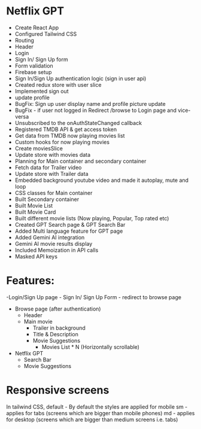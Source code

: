 # Netflix GPT

- Create React App
- Configured Tailwind CSS
- Routing
- Header
- Login
- Sign In/ Sign Up form
- Form validation
- Firebase setup
- Sign In/Sign Up authentication logic (sign in user api)
- Created redux store with user slice
- Implemented sign out
- update profile
- BugFix: Sign up user display name and profile picture update
- BugFix - if user not logged in Redirect /browse to Login page and vice-versa
- Unsubscribed to the onAuthStateChanged callback
- Registered TMDB API & get access token
- Get data from TMDB now playing movies list
- Custom hooks for now playing movies
- Create moviesSlice
- Update store with movies data
- Planning for Main container and secondary container
- Fetch data for Trailer video
- Update store with Trailer data
- Embedded background youtube video and made it autoplay, mute and loop
- CSS classes for Main container
- Built Secondary container
- Built Movie List
- Built Movie Card
- Built different movie lists (Now playing, Popular, Top rated etc)
- Created GPT Search page & GPT Search Bar
- Added Multi language feature for GPT page
- Added Gemini AI integration
- Gemini AI movie results display
- Included Memoization in API calls
- Masked API keys

# Features:

-Login/Sign Up page - Sign In/ Sign Up Form - redirect to browse page

- Browse page (after authentication)
  - Header
  - Main movie
    - Trailer in background
    - Title & Description
    - Movie Suggestions
      - Movies List \* N (Horizontally scrollable)
- Netflix GPT
  - Search Bar
  - Movie Suggestions


# Responsive screens
In tailwind CSS,
default - By default the styles are applied for mobile
sm - applies for tabs (screens which are bigger than mobile phones)
md - applies for desktop (screens which are bigger than medium screens i.e. tabs)